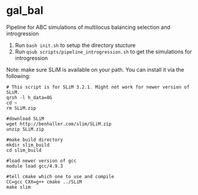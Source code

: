 # gal_bal
Pipeline for ABC simulations of multilocus balancing selection and introgression

1. Run `bash init.sh` to setup the directory stucture
2. Run `qsub scripts/pipeline_introgression.sh` to get the simulations for introgression

Note: make sure SLiM is available on your path. You can install it via the following:

```
# This script is for SLiM 3.2.1. Might not work for newer version of SLiM.
qrsh -l h_data=8G
cd ~
rm SLiM.zip

#download SLiM
wget http://benhaller.com/slim/SLiM.zip
unzip SLiM.zip

#make build directory
mkdir slim_build
cd slim_build

#load newer version of gcc
module load gcc/4.9.3

#tell cmake which one to use and compile
CC=gcc CXX=g++ cmake ../SLiM
make slim
```
